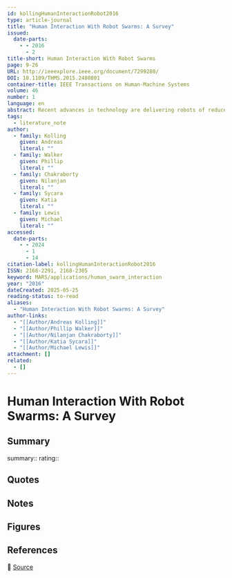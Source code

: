 ```yaml
---
id: kollingHumanInteractionRobot2016
type: article-journal
title: "Human Interaction With Robot Swarms: A Survey"
issued:
  date-parts:
    - - 2016
      - 2
title-short: Human Interaction With Robot Swarms
page: 9-26
URL: http://ieeexplore.ieee.org/document/7299280/
DOI: 10.1109/THMS.2015.2480801
container-title: IEEE Transactions on Human-Machine Systems
volume: 46
number: 1
language: en
abstract: Recent advances in technology are delivering robots of reduced size and cost. A natural outgrowth of these advances are systems comprised of large numbers of robots that collaborate autonomously in diverse applications. Research on effective autonomous control of such systems, commonly called swarms, has increased dramatically in recent years and received attention from many domains, such as bioinspired robotics and control theory. These kinds of distributed systems present novel challenges for the effective integration of human supervisors, operators, and teammates that are only beginning to be addressed. This paper is the ﬁrst survey of human–swarm interaction (HSI) and identiﬁes the core concepts needed to design a human–swarm system. We ﬁrst present the basics of swarm robotics. Then, we introduce HSI from the perspective of a human operator by discussing the cognitive complexity of solving tasks with swarm systems. Next, we introduce the interface between swarm and operator and identify challenges and solutions relating to human–swarm communication, state estimation and visualization, and human control of swarms. For the latter, we develop a taxonomy of control methods that enable operators to control swarms effectively. Finally, we synthesize the results to highlight remaining challenges, unanswered questions, and open problems for HSI, as well as how to address them in future works.
tags:
  - literature_note
author:
  - family: Kolling
    given: Andreas
    literal: ""
  - family: Walker
    given: Phillip
    literal: ""
  - family: Chakraborty
    given: Nilanjan
    literal: ""
  - family: Sycara
    given: Katia
    literal: ""
  - family: Lewis
    given: Michael
    literal: ""
accessed:
  date-parts:
    - - 2024
      - 1
      - 14
citation-label: kollingHumanInteractionRobot2016
ISSN: 2168-2291, 2168-2305
keyword: MARS/applications/human_swarm_interaction
year: "2016"
dateCreated: 2025-05-25
reading-status: to-read
aliases:
  - "Human Interaction With Robot Swarms: A Survey"
author-links:
  - "[[Author/Andreas Kolling]]"
  - "[[Author/Phillip Walker]]"
  - "[[Author/Nilanjan Chakraborty]]"
  - "[[Author/Katia Sycara]]"
  - "[[Author/Michael Lewis]]"
attachment: []
related:
  - []
---
```


# Human Interaction With Robot Swarms: A Survey

## Summary
summary::
rating::

## Quotes

## Notes

## Figures

## References

🔗 [Source](http://ieeexplore.ieee.org/document/7299280/)

